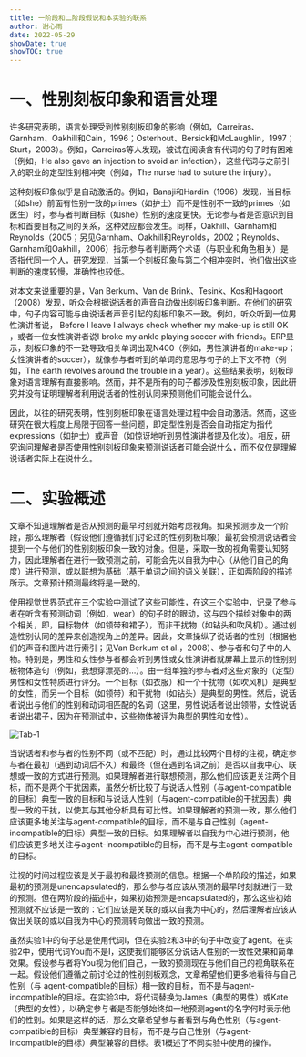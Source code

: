 ```yaml
---
title: 一阶段和二阶段假说和本实验的联系
author: 谢心雨
date: 2022-05-29
showDate: true
showTOC: true
---
```


# 一、性别刻板印象和语言处理

许多研究表明，语言处理受到性别刻板印象的影响（例如，Carreiras、Garnham、Oakhill和Cain，1996；Osterhout、Bersick和McLaughlin，1997；Sturt，2003）。例如，Carreiras等人发现，被试在阅读含有代词的句子时有困难（例如，He also gave an injection to avoid an infection），这些代词与之前引入的职业的定型性别相冲突（例如，The nurse had to suture the injury）。

这种刻板印象似乎是自动激活的。例如，Banaji和Hardin（1996）发现，当目标（如she）前面有性别一致的primes（如护士）而不是性别不一致的primes（如医生）时，参与者判断目标（如she）性别的速度更快。无论参与者是否意识到目标和首要目标之间的关系，这种效应都会发生。同样，Oakhill、Garnham和Reynolds（2005；另见Garnham、Oakhill和Reynolds，2002；Reynolds、Garnham和Oakhill，2006）指示参与者判断两个术语（与职业和角色相关）是否指代同一个人，研究发现，当第一个刻板印象与第二个相冲突时，他们做出这些判断的速度较慢，准确性也较低。

对本文来说重要的是，Van Berkum、Van de Brink、Tesink、Kos和Hagoort（2008）发现，听众会根据说话者的声音自动做出刻板印象判断。在他们的研究中，句子内容可能与由说话者声音引起的刻板印象不一致。例如，听众听到一位男性演讲者说， Before I leave I always check whether my make-up is still OK ，或者一位女性演讲者说I broke my ankle playing soccer with friends。ERP显示，刻板印象的不一致导致相关单词出现N400（例如，男性演讲者的make-up；女性演讲者的soccer），就像参与者听到的单词的意思与句子的上下文不符（例如，The earth revolves around the trouble in a year）。这些结果表明，刻板印象对语言理解有直接影响。然而，并不是所有的句子都涉及性别刻板印象，因此研究并没有证明理解者利用说话者的性别认同来预测他们可能会说什么。 

因此，以往的研究表明，性别刻板印象在语言处理过程中会自动激活。然而，这些研究在很大程度上局限于回答一些问题，即定型性别是否会自动指定为指代expressions（如护士）或声音（如惊讶地听到男性演讲者提及化妆）。相反，研究询问理解者是否使用性别刻板印象来预测说话者可能会说什么，而不仅仅是理解说话者实际上在说什么。 

# 二、实验概述

文章不知道理解者是否从预测的最早时刻就开始考虑视角。如果预测涉及一个阶段，那么理解者（假设他们遵循我们讨论过的性别刻板印象）最初会预测说话者会提到一个与他们的性别刻板印象一致的对象。但是，采取一致的视角需要认知努力，因此理解者在进行一致预测之前，可能会先以自我为中心（从他们自己的角度）进行预测，或以联想为基础（基于单词之间的语义关联），正如两阶段的描述所示。文章预计预测最终将是一致的。

使用视觉世界范式在三个实验中测试了这些可能性，在这三个实验中，记录了参与者在听含有预测动词（例如，wear）的句子时的眼动，这与四个描绘对象中的两个相关，即，目标物体（如领带和裙子），而非干扰物（如钻头和吹风机）。通过创造性别认同的差异来创造视角上的差异。因此，文章操纵了说话者的性别（根据他们的声音和图片进行索引；见Van Berkum et al.，2008）、参与者和句子中的人物。特别是，男性和女性参与者都会听到男性或女性演讲者就屏幕上显示的性别刻板物体造句（例如，我想穿漂亮的…）。由一组单独的参与者对这些对象的（定型）男性和女性特质进行评分。一个目标（如衣服）和一个干扰物（如吹风机）是典型的女性，而另一个目标（如领带）和干扰物（如钻头）是典型的男性。然后，说话者说出与他们的性别和动词相匹配的名词（这里，男性说话者说出领带，女性说话者说出裙子，因为在预测试中，这些物体被评为典型的男性和女性）。

![Tab-1]()

当说话者和参与者的性别不同（或不匹配）时，通过比较两个目标的注视，确定参与者在最初（遇到动词后不久）和最终（但在遇到名词之前）是否以自我中心、联想或一致的方式进行预测。如果理解者进行联想预测，那么他们应该更关注两个目标，而不是两个干扰因素，虽然分析比较了与说话人性别（与agent-compatible的目标）典型一致的目标和与说话人性别（与agent-compatible的干扰因素）典型一致的干扰，以使其与其他分析具有可比性。如果理解者的预测一致，那么他们应该更多地关注与agent-compatible的目标，而不是与自己性别（agent-incompatible的目标）典型一致的目标。如果理解者以自我为中心进行预测，他们应该更多地关注与agent-incompatible的目标，而不是与主agent-compatible的目标。 

注视的时间过程应该是关于最初和最终预测的信息。根据一个单阶段的描述，如果最初的预测是unencapsulated的，那么参与者应该从预测的最早时刻就进行一致的预测。但在两阶段的描述中，如果初始预测是encapsulated的，那么这些初始预测就不应该是一致的：它们应该是关联的或以自我为中心的，然后理解者应该从做出关联的或以自我为中心的预测转向做出一致的预测。 

虽然实验1中的句子总是使用代词I，但在实验2和3中的句子中改变了agent。在实验2中，使用代词You而不是I，这使我们能够区分说话人性别的一致性效果和简单效果。假设参与者将You视为他们自己，一致的预测现在与他们自己的视角联系在一起。假设他们遵循之前讨论过的性别刻板观念，文章希望他们更多地看待与自己性别（与 agent-compatible的目标）相一致的目标，而不是与agent-incompatible的目标。在实验3中，将代词替换为James（典型的男性）或Kate（典型的女性），以确定参与者是否能够始终如一地预测agent的名字何时表示他们的性别。如果是这样的话，那么文章希望参与者看到与角色性别（与agent- compatible的目标）典型兼容的目标，而不是与自己性别（与agent- incompatible的目标）典型兼容的目标。表1概述了不同实验中使用的操作。 